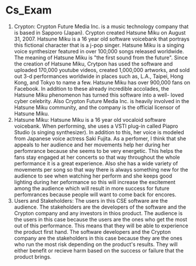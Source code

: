 # Cs_Exam
1) Crypton:
Crypton Future Media Inc. is a music technology company that is based in Sapporo (Japan). Crypton created Hatsune Miku on August 31, 2007. Hatsune Miku is a 16 year old software voicebank that portrays this fictional character that is a j-pop singer. Hatsune Miku is a singing voice synthesizer featured in over 100,000 songs released worldwide. The meaning of Hatsune Miku is "the first sound from the future". Since the creation of Hatsune Miku, Crytpon has used the software and uploaded 170,000 youtube videos, created 1,000,000 artworks, and sold out 3-d performances worldwide in places such as, L.A., Taipei, Hong Kong, and Tokyo to name a few. Hatsune Miku has over 900,000 fans on Facebook. In addition to these already incredible accolades, the Hatsune Miku phenomenon has turned this software into a well- loved cyber celebrity. Also Crypton Future Media Inc. is heavily involved in the Hatsune Miku community, and the company is the official licensor of Hatsune Miku. 
2) Hatsune Miku:
Hatsune Miku is a 16 year old vocaloid software voicebank. When performing, she uses a VSTI plug-in called Piapro Studio (s singing synthesizer). In addition to this, her voice is modeled from Japanese voice actress Saki Fujita. As a perfomer, I think that she appeals to her audience and her movements help her during her perfomrance because she seems to be very energetic. This helps the fans stay engaged at her concerts so that way throughout the whole performance it is a great experience. Also she has a wide variety of movements per song so that way there is always something new for the audience to see when watching her perform and she keeps good lighting during her peformance so this will increase the excitement among the audience which will result in more success for future perfomrances because people will want to come back for encores. 
3) Users and Stakeholders:
The users in this CSE software are the audience. The stakeholders are the developers of the software and the Crypton company and any investors in thios product. The audience is the users in this case because the users are the ones who get the most out of this performance. This means that they will be able to experience the product first hand. The software developers and the Crypton company are the stakeholders in this case because they are the ones who run the most risk depending on the product's results. They will either benefit or recieve harm based on the success or failure that the product brings. 
